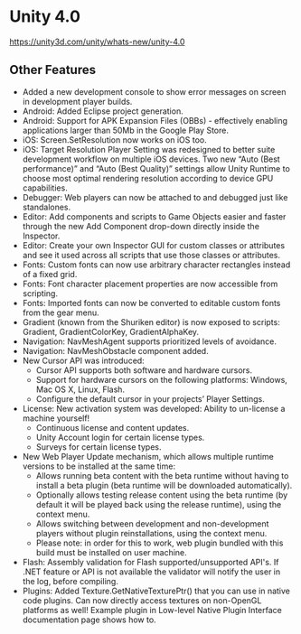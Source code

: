 # Unity 4.0
https://unity3d.com/unity/whats-new/unity-4.0

## Other Features

<ul>
<li>Added a new development console to show error messages on screen in development player builds.</li>
<li>Android: Added Eclipse project generation.</li>
<li>Android: Support for APK Expansion Files (OBBs) - effectively enabling applications larger than 50Mb in the Google Play Store.</li>
<li>iOS: Screen.SetResolution now works on iOS too.</li>
<li>iOS: Target Resolution Player Setting was redesigned to better suite development workflow on multiple iOS devices. Two new “Auto (Best performance)” and “Auto (Best Quality)” settings allow Unity Runtime to choose most optimal rendering resolution according to device GPU capabilities.</li>
<li>Debugger: Web players can now be attached to and debugged just like standalones.</li>
<li>Editor: Add components and scripts to Game Objects easier and faster through the new Add Component drop-down directly inside the Inspector.</li>
<li>Editor: Create your own Inspector GUI for custom classes or attributes and see it used across all scripts that use those classes or attributes.</li>
<li>Fonts: Custom fonts can now use arbitrary character rectangles instead of a fixed grid.</li>
<li>Fonts: Font character placement properties are now accessible from scripting.</li>
<li>Fonts: Imported fonts can now be converted to editable custom fonts from the gear menu.</li>
<li>Gradient (known from the Shuriken editor) is now exposed to scripts: Gradient, GradientColorKey, GradientAlphaKey.</li>
<li>Navigation: NavMeshAgent supports prioritized levels of avoidance.</li>
<li>Navigation: NavMeshObstacle component added.</li>
<li>New Cursor API was introduced: 
<ul>
<li>Cursor API supports both software and hardware cursors.</li>
<li>Support for hardware cursors on the following platforms: Windows, Mac OS X, Linux, Flash.</li>
<li>Configure the default cursor in your projects’ Player Settings.</li>
</ul></li>
<li>License: New activation system was developed: Ability to un-license a machine yourself!

<ul>
<li>Continuous license and content updates.</li>
<li>Unity Account login for certain license types.</li>
<li>Surveys for certain license types.</li>
</ul></li>
<li>New Web Player Update mechanism, which allows multiple runtime versions to be installed at the same time: 
<ul>
<li>Allows running beta content with the beta runtime without having to install a beta plugin (beta runtime will be downloaded automatically).</li>
<li>Optionally allows testing release content using the beta runtime (by default it will be played back using the release runtime), using the context menu.</li>
<li>Allows switching between development and non-development players without plugin reinstallations, using the context menu.</li>
<li>Please note: in order for this to work, web plugin bundled with this build must be installed on user machine.</li>
</ul></li>
<li>Flash: Assembly validation for Flash supported/unsupported API's. If .NET feature or API is not available the validator will notify the user in the log, before compiling.</li>
<li>Plugins: Added Texture.GetNativeTexturePtr() that you can use in native code plugins. Can now directly access textures on non-OpenGL platforms as well! Example plugin in Low-level Native Plugin Interface documentation page shows how to.</li>
</ul>
